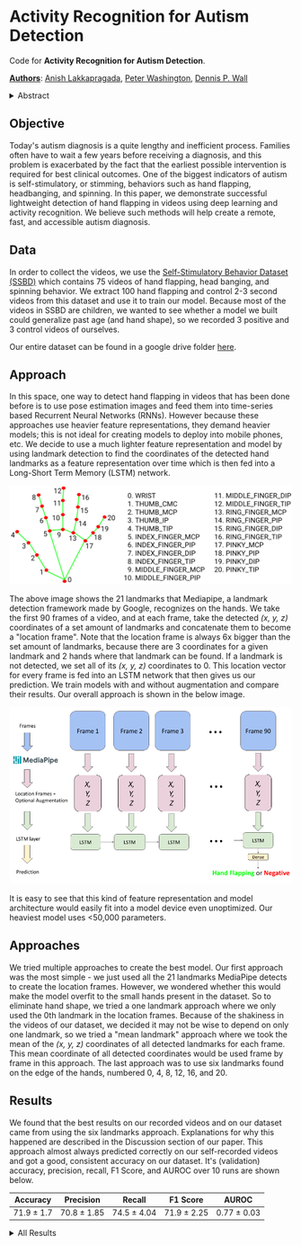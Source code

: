 <html> 
<head>
<style>
   .hideextra { white-space: nowrap; overflow: hidden; text-overflow:ellipsis; }
</style>
</head>
<link rel = "stylesheet" type="readme.css">
<h1 id="activity-recognition-for-autism-detection">Activity Recognition for Autism Detection</h1>
<p>Code for <strong>Activity Recognition for Autism Detection</strong>.</p>
<p><strong><a href="mailto:anish.lakkapragada@gmail.com,peter100@stanford.edu,dpwall@stanford.edu">Authors</a></strong>: <a href="mailto:anish.lakkapragada@gmail.com">Anish Lakkapragada</a>, <a href="mailto:peter100@stanford.edu">Peter Washington</a>, <a href="mailto:dpwall@stanford.edu">Dennis P. Wall</a></p>
<details>
   <summary>Abstract</summary>
   insert final abstract here 
</details>
<h2 id="objective">Objective</h2>
<p>Today&#39;s autism diagnosis is a quite lengthy and inefficient process. Families often have to wait a few years before receiving a diagnosis, and this problem is exacerbated by the fact that the earliest possible intervention is required for best clinical outcomes. One of the biggest indicators of autism is self-stimulatory, or stimming, behaviors such as hand flapping, headbanging, and spinning. In this paper, we demonstrate successful lightweight detection of hand flapping in videos using deep learning and activity recognition. We believe such methods will help create a remote, fast, and accessible autism diagnosis. </p>
<h2 id="data">Data</h2>
<p>In order to collect the videos, we use the <a href="https://rolandgoecke.net/research/datasets/ssbd/">Self-Stimulatory Behavior Dataset (SSBD)</a> which contains 75 videos of hand flapping, head banging, and spinning behavior. We extract 100 hand flapping and control 2-3 second videos from this dataset and use it 
   to train our model. Because most of the videos in SSBD are children, we wanted to see whether a model we built could generalize past age (and hand shape), so we recorded 3 positive and 3 control videos of ourselves. 
</p>
<p>Our entire dataset can be found in a google drive folder <a href="https://tinyurl.com/47fya6">here</a>.</p>
<h2 id="approach">Approach</h2>
<p>In this space, one way to detect hand flapping in videos that has been done before is to use pose estimation images and feed them into time-series based 
   Recurrent Neural Networks (RNNs). However because these approaches use heavier feature representations, they demand heavier models; this is not ideal for creating models to deploy into mobile phones, etc. We decide to use a much lighter feature representation and model by using landmark detection to find the
   coordinates of the detected hand landmarks as a feature representation over time which is then fed into a Long-Short Term Memory (LSTM) network. 
</p>
<p><img src = "docs/mediapipe_landmarks.png"></p>
<p>The above image shows the 21 landmarks that Mediapipe, a landmark detection framework made by Google, recognizes on the hands. We take the first 90 frames of a video, and at each frame,  take the detected <em> (x, y, z) </em> coordinates of a set amount of landmarks and concatenate them to become a &quot;location frame&quot;. Note that the location frame is always 6x bigger than the set amount of landmarks, because there are 3 coordinates for a given landmark and 2 hands where that landmark can be found. If a landmark is not detected, we set all of its <em> (x, y, z) </em> coordinates to 0. This location vector for every frame is fed into an LSTM network that then gives us our prediction. We train models with and without augmentation and compare their results. Our overall approach is shown in the below image. </p>
<p><img src = "docs/Approach.png"></p>
<p>It is easy to see that this kind of feature representation and model architecture would easily fit into a model device even unoptimized. Our heaviest model uses &lt;50,000 parameters. </p>
<h2 id="approaches">Approaches</h2>
<p>We tried multiple approaches to create the best model. Our first approach was the most simple - we just used all the 21 landmarks MediaPipe detects to create the location frames. However, we wondered whether this would make the model overfit to the small hands present in the dataset. So to eliminate hand shape, we tried a one landmark approach where we only used the 0th landmark in the location frames. Because of the shakiness in the videos of our dataset, we decided it may not be wise to depend on only one landmark, so we tried a "mean landmark" approach where we took the mean of the <em> (x, y, z) </em> coordinates of all detected landmarks for each frame. This mean coordinate of all detected coordinates would be used frame by frame in this approach. The last approach was to use six landmarks found on the edge of the hands, numbered 0, 4, 8, 12, 16, and 20. </p>
<h2 id="results">Results</h2>
<p>We found that the best results on our recorded videos and on our dataset came from using the six landmarks approach. Explanations for why this happened are described in the Discussion section of our paper. This approach almost always predicted correctly on our self-recorded videos and got a good, consistent accuracy on our dataset. It&#39;s (validation) accuracy, precision, recall, F1 Score, and AUROC over 10 runs are shown below.</p>
<table>
   <thead>
      <tr>
         <th>Accuracy</th>
         <th>Precision</th>
         <th>Recall</th>
         <th>F1 Score</th>
         <th>AUROC</th>
      </tr>
   </thead>
   <tbody>
      <tr>
         <td>71.9 ± 1.7</td>
         <td>70.8 ± 1.85</td>
         <td>74.5 ± 4.04</td>
         <td>71.9 ± 2.25</td>
         <td>0.77 ± 0.03</td>
      </tr>
   </tbody>
</table>
<details>
   <summary> All Results </summary>
   <p> If you are interested, we show the results of all the approaches we tried (trained without augmentation) below. </p>
   <table class = "hideextra" style=display.inline-table>
      <thead>
         <tr>
            <th>Approach</th>
            <th>Classification Accuracy</th>
            <th>Precision</th>
            <th>Recall</th>
            <th>F1 Score</th>
            <th>AUROC</th>
            <th>Video Performance</th>
         </tr>
      </thead>
      <tbody>
         <tr>
            <td>All Landmarks</td>
            <td>72.4 ± 0.8</td>
            <td>69.68 ± 0.99</td>
            <td>82.92 ± 0.94</td>
            <td>75.15 ± 0.57</td>
            <td>0.75 ± 0.02</td>
            <td>🤮</td>
         </tr>
         <tr>
            <td>Mean Landmark</td>
            <td>69.8 ± 4.04</td>
            <td>69.18 ± 5.05</td>
            <td>69.78 ± 6.56</td>
            <td>67.86 ± 3.52</td>
            <td>0.75 ± 0.02</td>
            <td>😐</td>
         </tr>
         <tr>
            <span>
            <td>One Landmark</td>
            <td>73.9 ± 2.77</td>
            <td>75.29 ± 1.72</td>
            <td>73.1 ± 5.09</td>
            <td>72.6 ± 2.30</td>
            <td>0.77 ± 0.02</td>
            <td>👍</td>
            </span>
         </tr>
         <tr>
            <td>Six Landmark</td>
            <td>71.9 ± 1.7</td>
            <td>70.8 ± 1.85</td>
            <td>74.5 ± 4.04</td>
            <td>71.9 ± 2.25</td>
            <td>0.77 ± 0.03</td>
            <td>🔥</td>
         </tr>
      </tbody>
   </table>
</details>
</html>